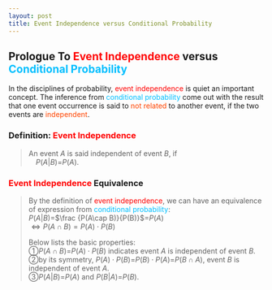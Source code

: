 ```yaml
---
layout: post
title: Event Independence versus Conditional Probability
---
```


## Prologue To <font color="Red">Event Independence</font> versus <font color="DeepSkyBlue">Conditional Probability</font>
<p class="message">
In the disciplines of probability, <font color="Red">event independence</font> is quiet an important concept.  
The inference from <font color="DeepSkyBlue">conditional probability</font> come out with the result that one event occurrence is said to <font color="OrangeRed">not related</font> to another event, if the two events are <font color="OrangeRed">independent</font>.  
</p>

### Definition: <font color="Red">Event Independence</font>
>An event $A$ is said independent of event $B$, if  
>$\;\;\;\;P(A\vert B)$=$P(A)$.  

### <font color="Red">Event Independence</font> Equivalence
>By the definition of <font color="Red">event independence</font>, we can have an equivalence of expression from <font color="DeepSkyBlue">conditional probability</font>:  
>$P(A\vert B)$=$\frac {P(A\cap B)}{P(B)}$=$P(A)$  
>$\Leftrightarrow P(A\cap B)=P(A)\cdot P(B)$  
>
>Below lists the basic properties:  
>&#10112;$P(A\cap B)$=$P(A)\cdot P(B)$ indicates event $A$ is independent of event $B$.  
>&#10113;by its symmetry, $P(A)\cdot P(B)$=$P(B)\cdot P(A)$=$P(B\cap A)$, event $B$ is independent of event $A$.  
>&#10114;$P(A\vert B)$=$P(A)$ and $P(B\vert A)$=$P(B)$.  


<!-- Γ -->
<!-- \Omega -->
<!-- \subset -->
<!-- \cap intersection -->
<!-- \cup union -->
<!-- P(A\vert C) -->
<!-- \Rightarrow -->
<!-- \Leftarrow -->
<!-- \Leftrightarrow -->
<!-- \frac{\Gamma(k + n)}{\Gamma(n)} \frac{1}{r^k}  -->
<!-- \mbox{\large$\vert$}\nolimits_0^\infty -->
<!-- \vert_0^\infty -->
<!-- \vert_{0.5}^{\infty} -->
<!-- &prime; ′ -->
<!-- &Prime; ″ -->
<!-- $E\lbrack X\rbrack$ -->
<!-- \overline{X_n} -->
<!-- \underset{Succss}P -->
<!-- \frac{{\overline {X_n}}-\mu}{S/\sqrt n} -->
<!-- \lim_{t\rightarrow\infty} -->
<!-- \int_{0}^{a}\lambda\cdot e^{-\lambda\cdot t}\operatorname dt -->

<!-- Notes -->
<!-- <font color="OrangeRed">items, verb, to make it the focus</font> -->
<!-- <font color="Red">KKT</font> -->
<!-- <font color="Red">SMO heuristics</font> -->
<!-- <font color="Red">F</font> distribution -->
<!-- <font color="Red">t</font> distribution -->
<!-- <font color="DeepSkyBlue">suggested item, soft item</font> -->
<!-- <font color="RoyalBlue">old alpha, quiz, example</font> -->
<!-- <font color="Green">new alpha</font> -->

<!-- <font color="DeepPink">positive conclusion, finding</font> -->
<!-- <font color="RosyBrown">negative conclusion, finding</font> -->

<!-- <font color="#00ADAD">policy</font> -->
<!-- <font color="#6100A8">full observable</font> -->
<!-- <font color="#FFAC12">partial observable</font> -->
<!-- <font color="#EB00EB">stochastic</font> -->
<!-- <font color="#8400E6">state transition</font> -->
<!-- <font color="#D600D6">discount factor gamma $\gamma$</font> -->
<!-- <font color="#D600D6">$V(S)$</font> -->
<!-- <font color="#9300FF">immediate reward R(S)</font> -->

<!-- <font color="Brown">proof::mjtsai1974</font> -->

<!-- 
[1]Given the vehicles pass through a highway toll station is $6$ per minute, what is the probability that no cars within $30$ seconds?
><font color="DeepSkyBlue">[1]</font>
><font color="OrangeRed">Given the vehicles pass through a highway toll station is $6$ per minute, what is the probability that no cars within $30$ seconds?</font>  
-->

<!-- https://www.medcalc.org/manual/gamma_distribution_functions.php -->
<!-- https://www.statlect.com/probability-distributions/student-t-distribution#hid5 -->
<!-- http://www.wiris.com/editor/demo/en/ -->